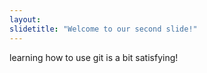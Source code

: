 ```yaml
---
layout: 
slidetitle: "Welcome to our second slide!"
---
```

learning how to use git is a bit satisfying!
